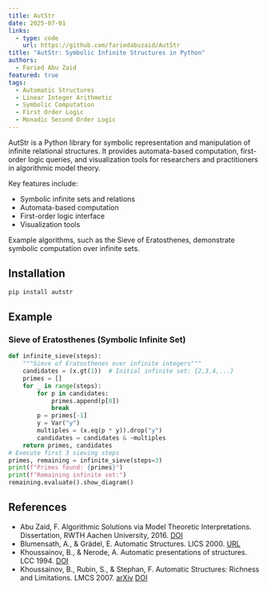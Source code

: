 ```yaml
---
title: AutStr
date: 2025-07-01
links:
  - type: code
    url: https://github.com/fariedabuzaid/AutStr
title: "AutStr: Symbolic Infinite Structures in Python"
authors:
  - Faried Abu Zaid
featured: true
tags:
  - Automatic Structures
  - Linear Integer Arithmetic
  - Symbolic Computation
  - First Order Logic
  - Monadic Second Order Logic
---
```


  AutStr is a Python library for symbolic representation and manipulation of infinite relational structures. It provides automata-based computation, first-order logic queries, and visualization tools for researchers and practitioners in algorithmic model theory.

  Key features include:
  - Symbolic infinite sets and relations
  - Automata-based computation
  - First-order logic interface
  - Visualization tools

  Example algorithms, such as the Sieve of Eratosthenes, demonstrate symbolic computation over infinite sets.

## Installation
  ```bash
  pip install autstr
  ```

## Example
  ### Sieve of Eratosthenes (Symbolic Infinite Set)
  ```python
  def infinite_sieve(steps):
      """Sieve of Eratosthenes over infinite integers"""
      candidates = (x.gt(1))  # Initial infinite set: {2,3,4,...}
      primes = []
      for _ in range(steps):
          for p in candidates:
              primes.append(p[0])
              break
          p = primes[-1]
          y = Var("y")
          multiples = (x.eq(p * y)).drop("y")
          candidates = candidates & ~multiples
      return primes, candidates
  # Execute first 3 sieving steps
  primes, remaining = infinite_sieve(steps=3)
  print(f"Primes found: {primes}")
  print(f"Remaining infinite set:")
  remaining.evaluate().show_diagram()
  ```

## References
  - Abu Zaid, F. Algorithmic Solutions via Model Theoretic Interpretations. Dissertation, RWTH Aachen University, 2016. [DOI](https://doi.org/10.18154/RWTH-2017-07663)
  - Blumensath, A., & Grädel, E. Automatic Structures. LICS 2000. [URL](https://lics.siglog.org/2000/Grdel-AutomaticStructures.html)
  - Khoussainov, B., & Nerode, A. Automatic presentations of structures. LCC 1994. [DOI](https://doi.org/10.1007/3-540-60178-3_93)
  - Khoussainov, B., Rubin, S., & Stephan, F. Automatic Structures: Richness and Limitations. LMCS 2007. [arXiv](https://arxiv.org/abs/cs/0703064) [DOI](https://doi.org/10.2168/LMCS-3%282%3A2%292007)
